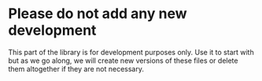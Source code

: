 # Please do not add any new development

This part of the library is for development purposes only. Use it to start with but as we go along, we will create new versions of these files or delete them altogether if they are not necessary.
